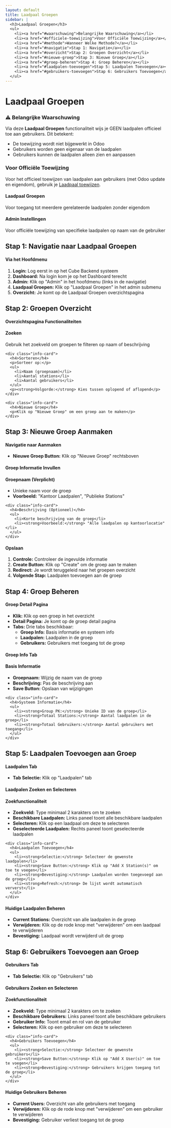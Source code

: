 ```yaml
---
layout: default
title: Laadpaal Groepen
sidebar: |
  <h3>Laadpaal Groepen</h3>
  <ul>
    <li><a href="#waarschuwing">Belangrijke Waarschuwing</a></li>
    <li><a href="#officiele-toewijzing">Voor Officiële Toewijzing</a></li>
    <li><a href="#methode">Wanneer Welke Methode?</a></li>
    <li><a href="#navigatie">Stap 1: Navigatie</a></li>
    <li><a href="#overzicht">Stap 2: Groepen Overzicht</a></li>
    <li><a href="#nieuwe-groep">Stap 3: Nieuwe Groep</a></li>
    <li><a href="#groep-beheren">Stap 4: Groep Beheren</a></li>
    <li><a href="#laadpalen-toevoegen">Stap 5: Laadpalen Toevoegen</a></li>
    <li><a href="#gebruikers-toevoegen">Stap 6: Gebruikers Toevoegen</a></li>
  </ul>
---
```


# Laadpaal Groepen

<div class="warning-section" id="waarschuwing">
  <h3>⚠️ Belangrijke Waarschuwing</h3>
  <p>Via deze <strong>Laadpaal Groepen</strong> functionaliteit wijs je GEEN laadpalen officieel toe aan gebruikers. Dit betekent:</p>
  <ul>
    <li>De toewijzing wordt niet bijgewerkt in Odoo</li>
    <li>Gebruikers worden geen eigenaar van de laadpalen</li>
    <li>Gebruikers kunnen de laadpalen alleen zien en aanpassen</li>
  </ul>
</div>

<div class="content-section" id="officiele-toewijzing">
  <h3>Voor Officiële Toewijzing</h3>
  <p>Voor het officieel toewijzen van laadpalen aan gebruikers (met Odoo update en eigendom), gebruik je <a href="toewijzen.html" >Laadpaal toewijzen</a>.</p>
</div>

<div class="info-grid" id="methode">
  <div class="info-card">
    <h4>Laadpaal Groepen</h4>
    <p>Voor toegang tot meerdere gerelateerde laadpalen zonder eigendom</p>
  </div>
  <div class="info-card">
    <h4>Admin Instellingen</h4>
    <p>Voor officiële toewijzing van specifieke laadpalen op naam van de gebruiker</p>
  </div>
</div>

<div class="step-section" id="navigatie">
  <h2>Stap 1: Navigatie naar Laadpaal Groepen</h2>
  
  <h4>Via het Hoofdmenu</h4>
  <ol>
    <li><strong>Login:</strong> Log eerst in op het Cube Backend systeem</li>
    <li><strong>Dashboard:</strong> Na login kom je op het Dashboard terecht</li>
    <li><strong>Admin:</strong> Klik op "Admin" in het hoofdmenu (links in de navigatie)</li>
    <li><strong>Laadpaal Groepen:</strong> Klik op "Laadpaal Groepen" in het admin submenu</li>
    <li><strong>Overzicht:</strong> Je komt op de Laadpaal Groepen overzichtspagina</li>
  </ol>
</div>

<div class="step-section" id="overzicht">
  <h2>Stap 2: Groepen Overzicht</h2>
  
  <h4>Overzichtspagina Functionaliteiten</h4>
  <div class="info-grid">
    <div class="info-card">
      <h4>Zoeken</h4>
      <p>Gebruik het zoekveld om groepen te filteren op naam of beschrijving</p>
    </div>
    
    <div class="info-card">
      <h4>Sorteren</h4>
      <p>Sorteer op:</p>
      <ul>
        <li>Naam (groepnaam)</li>
        <li>Aantal stations</li>
        <li>Aantal gebruikers</li>
      </ul>
      <p><strong>Volgorde:</strong> Kies tussen oplopend of aflopend</p>
    </div>
    
    <div class="info-card">
      <h4>Nieuwe Groep</h4>
      <p>Klik op "Nieuwe Groep" om een groep aan te maken</p>
    </div>
  </div>
</div>

<div class="step-section" id="nieuwe-groep">
  <h2>Stap 3: Nieuwe Groep Aanmaken</h2>
  
  <h4>Navigatie naar Aanmaken</h4>
  <ul>
    <li><strong>Nieuwe Groep Button:</strong> Klik op "Nieuwe Groep" rechtsboven</li>
  </ul>
  
  <h4>Groep Informatie Invullen</h4>
  <div class="info-grid">
    <div class="info-card">
      <h4>Groepnaam (Verplicht)</h4>
      <ul>
        <li>Unieke naam voor de groep</li>
        <li><strong>Voorbeeld:</strong> "Kantoor Laadpalen", "Publieke Stations"</li>
      </ul>
    </div>
    
    <div class="info-card">
      <h4>Beschrijving (Optioneel)</h4>
      <ul>
        <li>Korte beschrijving van de groep</li>
        <li><strong>Voorbeeld:</strong> "Alle laadpalen op kantoorlocatie"</li>
      </ul>
    </div>
  </div>
  
  <h4>Opslaan</h4>
  <ol>
    <li><strong>Controle:</strong> Controleer de ingevulde informatie</li>
    <li><strong>Create Button:</strong> Klik op "Create" om de groep aan te maken</li>
    <li><strong>Redirect:</strong> Je wordt teruggeleid naar het groepen overzicht</li>
    <li><strong>Volgende Stap:</strong> Laadpalen toevoegen aan de groep</li>
  </ol>
</div>

<div class="step-section" id="groep-beheren">
  <h2>Stap 4: Groep Beheren</h2>
  
  <h4>Groep Detail Pagina</h4>
  <ul>
    <li><strong>Klik:</strong> Klik op een groep in het overzicht</li>
    <li><strong>Detail Pagina:</strong> Je komt op de groep detail pagina</li>
    <li><strong>Tabs:</strong> Drie tabs beschikbaar:
      <ul>
        <li><strong>Groep Info:</strong> Basis informatie en systeem info</li>
        <li><strong>Laadpalen:</strong> Laadpalen in de groep</li>
        <li><strong>Gebruikers:</strong> Gebruikers met toegang tot de groep</li>
      </ul>
    </li>
  </ul>
  
  <h4>Groep Info Tab</h4>
  <div class="info-grid">
    <div class="info-card">
      <h4>Basis Informatie</h4>
      <ul>
        <li><strong>Groepnaam:</strong> Wijzig de naam van de groep</li>
        <li><strong>Beschrijving:</strong> Pas de beschrijving aan</li>
        <li><strong>Save Button:</strong> Opslaan van wijzigingen</li>
      </ul>
    </div>
    
    <div class="info-card">
      <h4>Systeem Informatie</h4>
      <ul>
        <li><strong>Group PK:</strong> Unieke ID van de groep</li>
        <li><strong>Totaal Stations:</strong> Aantal laadpalen in de groep</li>
        <li><strong>Totaal Gebruikers:</strong> Aantal gebruikers met toegang</li>
      </ul>
    </div>
  </div>
</div>

<div class="step-section" id="laadpalen-toevoegen">
  <h2>Stap 5: Laadpalen Toevoegen aan Groep</h2>
  
  <h4>Laadpalen Tab</h4>
  <ul>
    <li><strong>Tab Selectie:</strong> Klik op "Laadpalen" tab</li>
  </ul>
  
  <h4>Laadpalen Zoeken en Selecteren</h4>
  <div class="info-grid">
    <div class="info-card">
      <h4>Zoekfunctionaliteit</h4>
      <ul>
        <li><strong>Zoekveld:</strong> Type minimaal 2 karakters om te zoeken</li>
        <li><strong>Beschikbare Laadpalen:</strong> Links paneel toont alle beschikbare laadpalen</li>
        <li><strong>Selecteren:</strong> Klik op een laadpaal om deze te selecteren</li>
        <li><strong>Geselecteerde Laadpalen:</strong> Rechts paneel toont geselecteerde laadpalen</li>
      </ul>
    </div>
    
    <div class="info-card">
      <h4>Laadpalen Toevoegen</h4>
      <ul>
        <li><strong>Selectie:</strong> Selecteer de gewenste laadpalen</li>
        <li><strong>Save Button:</strong> Klik op "Add X Station(s)" om toe te voegen</li>
        <li><strong>Bevestiging:</strong> Laadpalen worden toegevoegd aan de groep</li>
        <li><strong>Refresh:</strong> De lijst wordt automatisch ververst</li>
      </ul>
    </div>
  </div>
  
  <h4>Huidige Laadpalen Beheren</h4>
  <ul>
    <li><strong>Current Stations:</strong> Overzicht van alle laadpalen in de groep</li>
    <li><strong>Verwijderen:</strong> Klik op de rode knop met "verwijderen" om een laadpaal te verwijderen</li>
    <li><strong>Bevestiging:</strong> Laadpaal wordt verwijderd uit de groep</li>
  </ul>
</div>

<div class="step-section" id="gebruikers-toevoegen">
  <h2>Stap 6: Gebruikers Toevoegen aan Groep</h2>
  
  <h4>Gebruikers Tab</h4>
  <ul>
    <li><strong>Tab Selectie:</strong> Klik op "Gebruikers" tab</li>
  </ul>
  
  <h4>Gebruikers Zoeken en Selecteren</h4>
  <div class="info-grid">
    <div class="info-card">
      <h4>Zoekfunctionaliteit</h4>
      <ul>
        <li><strong>Zoekveld:</strong> Type minimaal 2 karakters om te zoeken</li>
        <li><strong>Beschikbare Gebruikers:</strong> Links paneel toont alle beschikbare gebruikers</li>
        <li><strong>Gebruiker Info:</strong> Toont email en rol van de gebruiker</li>
        <li><strong>Selecteren:</strong> Klik op een gebruiker om deze te selecteren</li>
      </ul>
    </div>
    
    <div class="info-card">
      <h4>Gebruikers Toevoegen</h4>
      <ul>
        <li><strong>Selectie:</strong> Selecteer de gewenste gebruikers</li>
        <li><strong>Save Button:</strong> Klik op "Add X User(s)" om toe te voegen</li>
        <li><strong>Bevestiging:</strong> Gebruikers krijgen toegang tot de groep</li>
      </ul>
    </div>
  </div>
  
  <h4>Huidige Gebruikers Beheren</h4>
  <ul>
    <li><strong>Current Users:</strong> Overzicht van alle gebruikers met toegang</li>
    <li><strong>Verwijderen:</strong> Klik op de rode knop met "verwijderen" om een gebruiker te verwijderen</li>
    <li><strong>Bevestiging:</strong> Gebruiker verliest toegang tot de groep</li>
  </ul>
</div>
